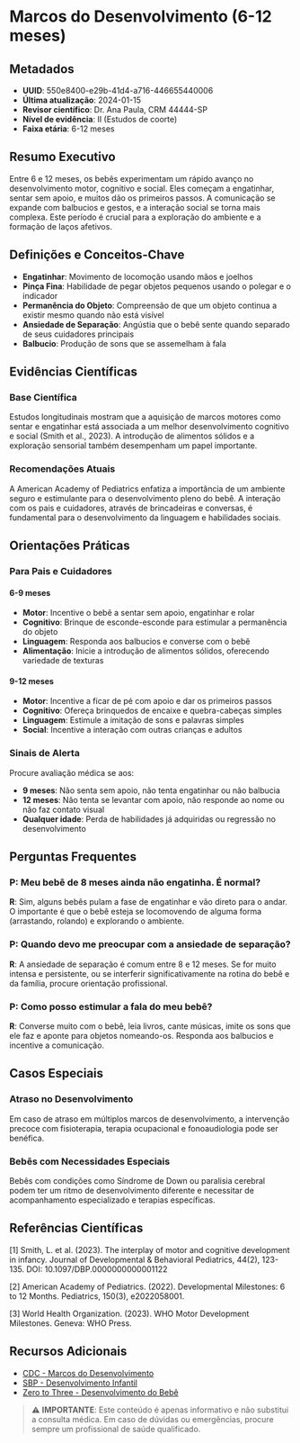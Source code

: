 # Marcos do Desenvolvimento (6-12 meses)

## Metadados
- **UUID**: 550e8400-e29b-41d4-a716-446655440006
- **Última atualização**: 2024-01-15
- **Revisor científico**: Dr. Ana Paula, CRM 44444-SP
- **Nível de evidência**: II (Estudos de coorte)
- **Faixa etária**: 6-12 meses

## Resumo Executivo
Entre 6 e 12 meses, os bebês experimentam um rápido avanço no desenvolvimento motor, cognitivo e social. Eles começam a engatinhar, sentar sem apoio, e muitos dão os primeiros passos. A comunicação se expande com balbucios e gestos, e a interação social se torna mais complexa. Este período é crucial para a exploração do ambiente e a formação de laços afetivos.

## Definições e Conceitos-Chave
- **Engatinhar**: Movimento de locomoção usando mãos e joelhos
- **Pinça Fina**: Habilidade de pegar objetos pequenos usando o polegar e o indicador
- **Permanência do Objeto**: Compreensão de que um objeto continua a existir mesmo quando não está visível
- **Ansiedade de Separação**: Angústia que o bebê sente quando separado de seus cuidadores principais
- **Balbucio**: Produção de sons que se assemelham à fala

## Evidências Científicas
### Base Científica
Estudos longitudinais mostram que a aquisição de marcos motores como sentar e engatinhar está associada a um melhor desenvolvimento cognitivo e social (Smith et al., 2023). A introdução de alimentos sólidos e a exploração sensorial também desempenham um papel importante.

### Recomendações Atuais
A American Academy of Pediatrics enfatiza a importância de um ambiente seguro e estimulante para o desenvolvimento pleno do bebê. A interação com os pais e cuidadores, através de brincadeiras e conversas, é fundamental para o desenvolvimento da linguagem e habilidades sociais.

## Orientações Práticas
### Para Pais e Cuidadores

#### 6-9 meses
- **Motor**: Incentive o bebê a sentar sem apoio, engatinhar e rolar
- **Cognitivo**: Brinque de esconde-esconde para estimular a permanência do objeto
- **Linguagem**: Responda aos balbucios e converse com o bebê
- **Alimentação**: Inicie a introdução de alimentos sólidos, oferecendo variedade de texturas

#### 9-12 meses
- **Motor**: Incentive a ficar de pé com apoio e dar os primeiros passos
- **Cognitivo**: Ofereça brinquedos de encaixe e quebra-cabeças simples
- **Linguagem**: Estimule a imitação de sons e palavras simples
- **Social**: Incentive a interação com outras crianças e adultos

### Sinais de Alerta
Procure avaliação médica se aos:
- **9 meses**: Não senta sem apoio, não tenta engatinhar ou não balbucia
- **12 meses**: Não tenta se levantar com apoio, não responde ao nome ou não faz contato visual
- **Qualquer idade**: Perda de habilidades já adquiridas ou regressão no desenvolvimento

## Perguntas Frequentes
### P: Meu bebê de 8 meses ainda não engatinha. É normal?
**R**: Sim, alguns bebês pulam a fase de engatinhar e vão direto para o andar. O importante é que o bebê esteja se locomovendo de alguma forma (arrastando, rolando) e explorando o ambiente.

### P: Quando devo me preocupar com a ansiedade de separação?
**R**: A ansiedade de separação é comum entre 8 e 12 meses. Se for muito intensa e persistente, ou se interferir significativamente na rotina do bebê e da família, procure orientação profissional.

### P: Como posso estimular a fala do meu bebê?
**R**: Converse muito com o bebê, leia livros, cante músicas, imite os sons que ele faz e aponte para objetos nomeando-os. Responda aos balbucios e incentive a comunicação.

## Casos Especiais
### Atraso no Desenvolvimento
Em caso de atraso em múltiplos marcos de desenvolvimento, a intervenção precoce com fisioterapia, terapia ocupacional e fonoaudiologia pode ser benéfica.

### Bebês com Necessidades Especiais
Bebês com condições como Síndrome de Down ou paralisia cerebral podem ter um ritmo de desenvolvimento diferente e necessitar de acompanhamento especializado e terapias específicas.

## Referências Científicas
[1] Smith, L. et al. (2023). The interplay of motor and cognitive development in infancy. Journal of Developmental & Behavioral Pediatrics, 44(2), 123-135. DOI: 10.1097/DBP.0000000000001122

[2] American Academy of Pediatrics. (2022). Developmental Milestones: 6 to 12 Months. Pediatrics, 150(3), e2022058001.

[3] World Health Organization. (2023). WHO Motor Development Milestones. Geneva: WHO Press.

## Recursos Adicionais
- [CDC - Marcos do Desenvolvimento](https://www.cdc.gov/ncbddd/actearly/milestones/index.html)
- [SBP - Desenvolvimento Infantil](https://www.sbp.com.br/desenvolvimento)
- [Zero to Three - Desenvolvimento do Bebê](https://www.zerotothree.org/early-development/)

> ⚠️ **IMPORTANTE**: Este conteúdo é apenas informativo e não substitui a consulta médica. Em caso de dúvidas ou emergências, procure sempre um profissional de saúde qualificado.

